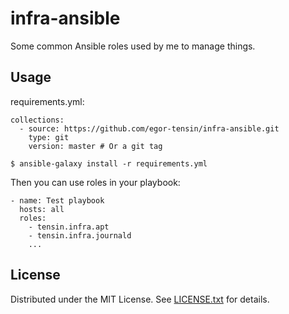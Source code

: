 infra-ansible
=============

Some common Ansible roles used by me to manage things.

Usage
-----

requirements.yml:

```
collections:
  - source: https://github.com/egor-tensin/infra-ansible.git
    type: git
    version: master # Or a git tag
```

```
$ ansible-galaxy install -r requirements.yml
```

Then you can use roles in your playbook:

```
- name: Test playbook
  hosts: all
  roles:
    - tensin.infra.apt
    - tensin.infra.journald
    ...
```

License
-------

Distributed under the MIT License.
See [LICENSE.txt] for details.

[LICENSE.txt]: LICENSE.txt
